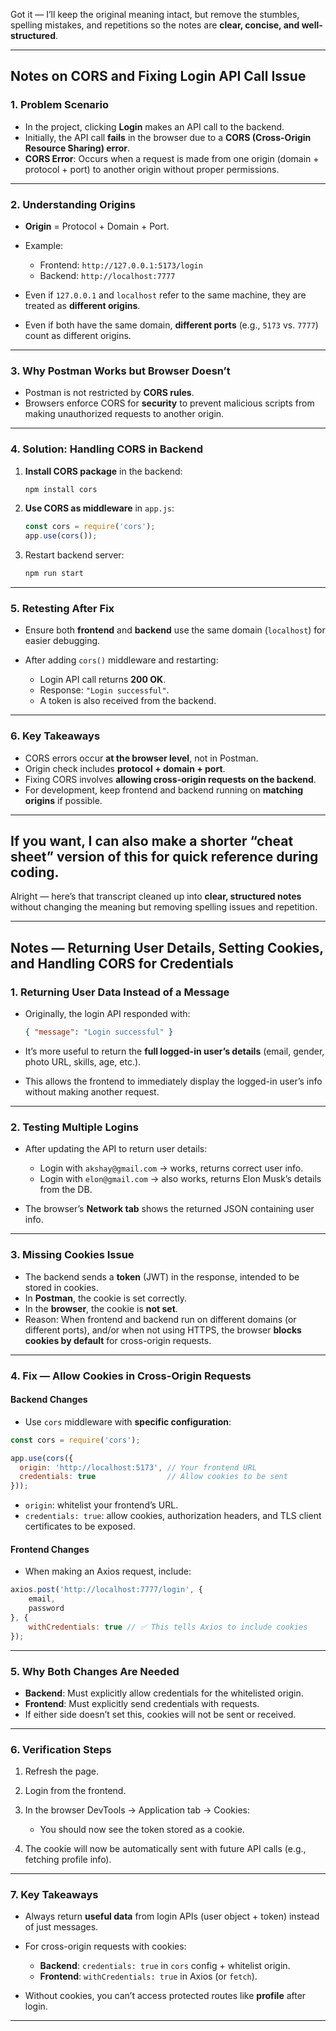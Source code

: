 Got it — I’ll keep the original meaning intact, but remove the stumbles, spelling mistakes, and repetitions so the notes are **clear, concise, and well-structured**.

---

## **Notes on CORS and Fixing Login API Call Issue**

### **1. Problem Scenario**

* In the project, clicking **Login** makes an API call to the backend.
* Initially, the API call **fails** in the browser due to a **CORS (Cross-Origin Resource Sharing) error**.
* **CORS Error**: Occurs when a request is made from one origin (domain + protocol + port) to another origin without proper permissions.

---

### **2. Understanding Origins**

* **Origin** = Protocol + Domain + Port.
* Example:

  * Frontend: `http://127.0.0.1:5173/login`
  * Backend: `http://localhost:7777`
* Even if `127.0.0.1` and `localhost` refer to the same machine, they are treated as **different origins**.
* Even if both have the same domain, **different ports** (e.g., `5173` vs. `7777`) count as different origins.

---

### **3. Why Postman Works but Browser Doesn’t**

* Postman is not restricted by **CORS rules**.
* Browsers enforce CORS for **security** to prevent malicious scripts from making unauthorized requests to another origin.

---

### **4. Solution: Handling CORS in Backend**

1. **Install CORS package** in the backend:

   ```bash
   npm install cors
   ```
2. **Use CORS as middleware** in `app.js`:

   ```javascript
   const cors = require('cors');
   app.use(cors());
   ```
3. Restart backend server:

   ```bash
   npm run start
   ```

---

### **5. Retesting After Fix**

* Ensure both **frontend** and **backend** use the same domain (`localhost`) for easier debugging.
* After adding `cors()` middleware and restarting:

  * Login API call returns **200 OK**.
  * Response: `"Login successful"`.
  * A token is also received from the backend.

---

### **6. Key Takeaways**

* CORS errors occur **at the browser level**, not in Postman.
* Origin check includes **protocol + domain + port**.
* Fixing CORS involves **allowing cross-origin requests on the backend**.
* For development, keep frontend and backend running on **matching origins** if possible.

---

If you want, I can also make a **shorter “cheat sheet” version** of this for quick reference during coding.
-----------------------------------------------------------------------------------------------------------------------
Alright — here’s that transcript cleaned up into **clear, structured notes** without changing the meaning but removing spelling issues and repetition.

---

## **Notes — Returning User Details, Setting Cookies, and Handling CORS for Credentials**

### **1. Returning User Data Instead of a Message**

* Originally, the login API responded with:

  ```json
  { "message": "Login successful" }
  ```
* It’s more useful to return the **full logged-in user’s details** (email, gender, photo URL, skills, age, etc.).
* This allows the frontend to immediately display the logged-in user’s info without making another request.

---

### **2. Testing Multiple Logins**

* After updating the API to return user details:

  * Login with `akshay@gmail.com` → works, returns correct user info.
  * Login with `elon@gmail.com` → also works, returns Elon Musk’s details from the DB.
* The browser’s **Network tab** shows the returned JSON containing user info.

---

### **3. Missing Cookies Issue**

* The backend sends a **token** (JWT) in the response, intended to be stored in cookies.
* In **Postman**, the cookie is set correctly.
* In the **browser**, the cookie is **not set**.
* Reason: When frontend and backend run on different domains (or different ports), and/or when not using HTTPS, the browser **blocks cookies by default** for cross-origin requests.

---

### **4. Fix — Allow Cookies in Cross-Origin Requests**

#### **Backend Changes**

* Use `cors` middleware with **specific configuration**:

```javascript
const cors = require('cors');

app.use(cors({
  origin: 'http://localhost:5173', // Your frontend URL
  credentials: true                // Allow cookies to be sent
}));
```

* `origin`: whitelist your frontend’s URL.
* `credentials: true`: allow cookies, authorization headers, and TLS client certificates to be exposed.

#### **Frontend Changes**

* When making an Axios request, include:

```javascript
axios.post('http://localhost:7777/login', {
    email,
    password
}, {
    withCredentials: true // ✅ This tells Axios to include cookies
});
```

---

### **5. Why Both Changes Are Needed**

* **Backend**: Must explicitly allow credentials for the whitelisted origin.
* **Frontend**: Must explicitly send credentials with requests.
* If either side doesn’t set this, cookies will not be sent or received.

---

### **6. Verification Steps**

1. Refresh the page.
2. Login from the frontend.
3. In the browser DevTools → Application tab → Cookies:

   * You should now see the token stored as a cookie.
4. The cookie will now be automatically sent with future API calls (e.g., fetching profile info).

---

### **7. Key Takeaways**

* Always return **useful data** from login APIs (user object + token) instead of just messages.
* For cross-origin requests with cookies:

  * **Backend**: `credentials: true` in `cors` config + whitelist origin.
  * **Frontend**: `withCredentials: true` in Axios (or `fetch`).
* Without cookies, you can’t access protected routes like **profile** after login.

---


